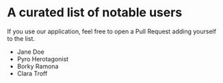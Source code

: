 # A curated list of notable users

If you use our application, feel free to open a Pull Request adding yourself to the list.

- Jane Doe
- Pyro Herotagonist
- Borky Ramona
- Clara Troff
